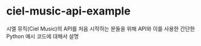 # ciel-music-api-example
시엘 뮤직(Ciel Music)의 API를 처음 시작하는 분들을 위해 API와 이를 사용한 간단한 Python 예시 코드에 대해서 설명
